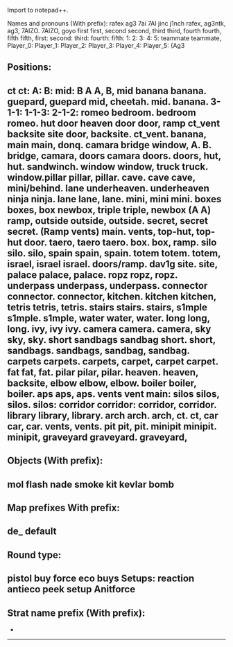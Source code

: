 Import to notepad++.

Names and pronouns (With prefix): rafex ag3 7ai 7AI jinc j1nch rafex, ag3ntk, ag3, 7AIZO. 7AIZO, goyo first first, second second, third third, fourth fourth, fifth fifth, first: second: third: fourth: fifth: 1: 2: 3: 4: 5: teammate teammate, Player_0: Player_1: Player_2: Player_3: Player_4: Player_5:  (Ag3

Positions: 
------------------------------------
ct ct: A: B: mid: B A A, B, mid banana banana. guepard, guepard mid, cheetah. mid. banana. 3-1-1: 1-1-3: 2-1-2: romeo bedroom. bedroom romeo. hut door heaven door door, ramp ct_vent backsite site door, backsite. ct_vent. banana, main main, donq. camara bridge window, A. B. bridge, camara, doors camara doors. doors, hut, hut. sandwinch. window window, truck truck. window.pillar pillar, pillar. cave. cave cave, mini/behind. lane underheaven. underheaven ninja ninja. lane lane, lane. mini, mini mini. boxes boxes, box newbox, triple triple, newbox (A A) ramp, outside outside, outside. secret, secret secret. (Ramp vents) main. vents, top-hut, top-hut door. taero, taero taero. box. box, ramp. silo silo. silo, spain spain, spain. totem totem. totem, israel, israel israel. doors/ramp. dav1g site. site, palace palace, palace. ropz ropz, ropz. underpass underpass, underpass. connector connector. connector, kitchen. kitchen kitchen, tetris tetris, tetris. stairs stairs. stairs, s1mple s1mple. s1mple, water water, water. long long, long. ivy, ivy ivy. camera camera. camera, sky sky, sky. short sandbags sandbag short. short, sandbags. sandbags, sandbag, sandbag. carpets carpets. carpets, carpet, carpet carpet. fat fat, fat. pilar pilar, pilar. heaven. heaven, backsite, elbow elbow, elbow. boiler boiler, boiler. aps aps, aps. vents vent main: silos silos, silos. silos: corridor corridor: corridor, corridor. library library, library. arch arch. arch, ct. ct, car car, car. vents, vents. pit pit, pit. minipit minipit. minipit, graveyard graveyard. graveyard,
------------------------------------
Objects (With prefix):
------------------------------------
mol flash nade smoke kit kevlar bomb
------------------------------------
Map prefixes With prefix: 
------------------------------------
de_ default
------------------------------------
Round type: 
------------------------------------
pistol buy force eco buys Setups: reaction antieco peek setup Anitforce
------------------------------------
Strat name prefix (With prefix): 
------------------------------------
-
------------------------------------
